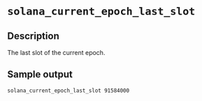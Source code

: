 # `solana_current_epoch_last_slot`

## Description
The last slot of the current epoch.

## Sample output
```
solana_current_epoch_last_slot 91584000
```